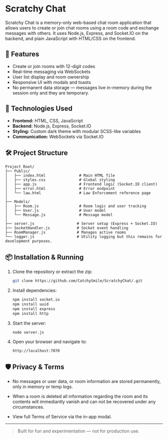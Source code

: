 # Scratchy Chat

Scratchy Chat is a memory-only web-based chat room application that allows users to create or join chat rooms using a room code and exchange messages with others. It uses Node.js, Express, and Socket.IO on the backend, and plain JavaScript with HTML/CSS on the frontend.

## 🚀 Features

- Create or join rooms with 12-digit codes
- Real-time messaging via WebSockets
- User list display and room ownership
- Responsive UI with modals and toasts
- No permanent data storage — messages live in-memory during the session only and they are temporary.

## 🧩 Technologies Used

- **Frontend:** HTML, CSS, JavaScript
- **Backend:** Node.js, Express, Socket.IO
- **Styling:** Custom dark theme with modular SCSS-like variables
- **Communication:** WebSockets via Socket.IO

## 🛠 Project Structure

```
Project Root/
├── Public/
│   ├── index.html               # Main HTML file
│   ├── styles.css               # Global styling
│   ├── app.js                   # Frontend logic (Socket.IO client)
│   ├── error.html               # Error endpoint
│   └── law.html                 # Law Enforcement reference page
│
├── Models/
│   ├── Room.js                  # Room logic and user tracking
│   ├── User.js                  # User model
│   └── Message.js               # Message model
│
├── server.js                   # Server setup (Express + Socket.IO)
├── SocketHandler.js            # Socket event handling
├── RoomManager.js              # Manages active rooms
└── logger.js                   # Utility logging but this remains for development purposes.

```

## 📦 Installation & Running

1. Clone the repository or extract the zip:
    ```bash
    git clone https://github.com/CatchySmile/ScratchyChat/.git
    ```

2. Install dependencies:
    ```bash
    npm install socket.io
    npm install uuid
    npm install express
    npm install http
    ```

3. Start the server:
    ```bash
    node server.js
    ```

4. Open your browser and navigate to:
    ```
    http://localhost:7070
    ```

## 🛡 Privacy & Terms

- No messages or user data, or room information are stored permanently, only in memory or temp logs.
- When a room is deleted all information regarding the room and its contents will immediantly vanish and can not be recovered under any circumstances.

- View full Terms of Service via the in-app modal.

---

> Built for fun and experimentation — not for production use.

